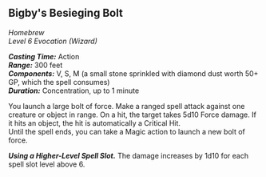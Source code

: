## Bigby's Besieging Bolt
*Homebrew*  
*Level 6 Evocation (Wizard)*

***Casting Time:*** Action  
***Range:*** 300 feet  
***Components:*** V, S, M (a small stone sprinkled with diamond dust worth 50+ GP, which the spell consumes)  
***Duration:*** Concentration, up to 1 minute

You launch a large bolt of force. Make a ranged spell attack against one creature or object in range. On a hit, the target takes 5d10 Force damage. If it hits an object, the hit is automatically a Critical Hit.  
Until the spell ends, you can take a Magic action to launch a new bolt of force.

***Using a Higher-Level Spell Slot.*** The damage increases by 1d10 for each spell slot level above 6.
